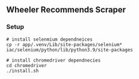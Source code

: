## Wheeler Recommends Scraper 

### Setup

```
# install selenmium dependneices
cp -r app/.venv/Lib/site-packages/selenium* iac/selenium/python/lib/python3.9/site-packages

# install chromedriver dependnecies
cd chromedriver
./install.sh
```
